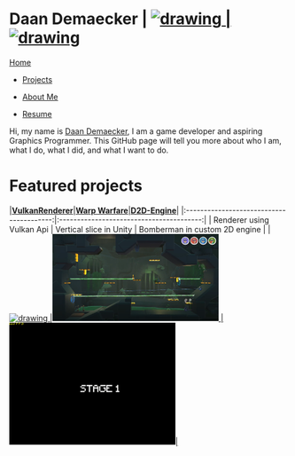 <link href="Content/StyleSheet.css" rel="stylesheet"/> 

# Daan Demaecker | <a href="https://www.linkedin.com/in/daan-demaecker-3737b0265/"><img src="https://content.linkedin.com/content/dam/me/business/en-us/amp/brand-site/v2/bg/LI-Bug.svg.original.svg" alt="drawing" width="25"/> | <a href="https://github.com/DaanDemaecker"><img src="https://github.githubassets.com/assets/GitHub-Mark-ea2971cee799.png" alt="drawing" width="25"/>

<div class="nav-bar">
  <md-block>

<a href="#" class="active">Home</a>
- <a href="Projects/" class="active">Projects</a>
- <a href="AboutMe/">About Me</a>
- <a href="Resume/">Resume</a>

  </md-block>
</div>

Hi, my name is [Daan Demaecker](./AboutMe), I am a game developer and aspiring Graphics Programmer. This GitHub page will tell you more about who I am, what I do, what I did, and what I want to do. 

# Featured projects

|[**VulkanRenderer**](./Projects/VulkanRenderer/)|[**Warp Warfare**](./Projects/WarpWarfare/)|[**D2D-Engine**](./Projects/D2D-Engine/)|
|:----------------------------------------:|:----------------------------------------:|
| Renderer using Vulkan Api | Vertical slice in Unity | Bomberman in custom 2D engine |
|<a href="./Projects/VulkanRenderer/"><img src="Content/VulkanRenderer3D.gif" alt="drawing" width="300"/>
|<a href="./Projects/WarpWarfare/"><img src="Content/WarpWarfare.png" alt="drawing" width="300"/>
|<a href="./Projects/D2D-Engine/"><img src="Content/Bomberman.gif" alt="drawing" width="300"/>|